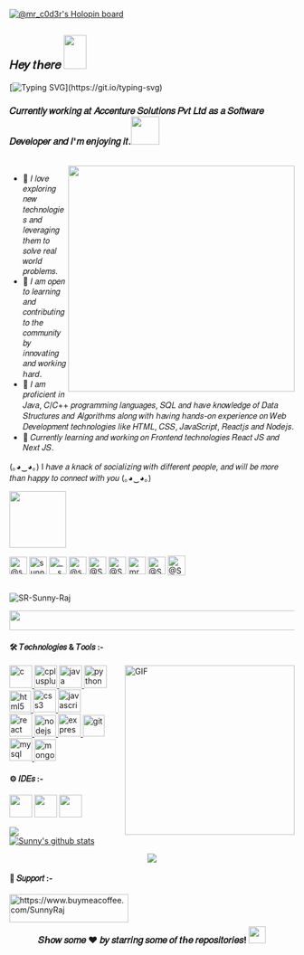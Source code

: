 [![@mr_c0d3r's Holopin board](https://holopin.me/mr_c0d3r)](https://holopin.io/@mr_c0d3r)
<h2> 𝐻𝑒𝑦 𝑡ℎ𝑒𝑟𝑒 <img src="https://media.giphy.com/media/QX1OLGwOdE2X5kjn9w/giphy.gif" height="60" width="40"></h2>
<!-- <h3 style=font-family: 'Fuzzy Bubbles', cursive;>𝐼'𝑚 𝑆𝑢𝑛𝑛𝑦 𝑅𝑎𝑗!<img src="https://media.giphy.com/media/mGcNjsfWAjY5AEZNw6/giphy.gif" width="50"></h3> -->
<!-- <img src="https://media.giphy.com/media/mGcNjsfWAjY5AEZNw6/giphy.gif" width="50"> -->

<!-- [![Typing SVG](https://readme-typing-svg.herokuapp.com?color=%2336BCF7&lines=𝐼'𝑚+𝑆𝑢𝑛𝑛𝑦+𝑅𝑎𝑗!)](https://git.io/typing-svg) -->
[![Typing SVG](https://readme-typing-svg.herokuapp.com?color=FFD4B2&lines=𝐼'𝑚+𝑆𝑢𝑛𝑛𝑦+𝑅𝑎𝑗!)](https://git.io/typing-svg)

<!-- <h3> 𝐶𝑢𝑟𝑟𝑒𝑛𝑡𝑙𝑦 𝑃𝑢𝑟𝑠𝑢𝑖𝑛𝑔 𝐵.𝑇𝑒𝑐ℎ 𝑖𝑛 𝐶𝑜𝑚𝑝𝑢𝑡𝑒𝑟 𝑆𝑐𝑖𝑒𝑛𝑐𝑒 𝑎𝑛𝑑 𝐸𝑛𝑔𝑖𝑛𝑒𝑒𝑟𝑖𝑛𝑔 𝑎𝑛𝑑 𝐼'𝑚 𝑒𝑛𝑗𝑜𝑦𝑖𝑛𝑔 𝑖𝑡.<img src="https://media.giphy.com/media/VgCDAzcKvsR6OM0uWg/giphy.gif" width="50"> </h3><br> -->
<h3> 𝐶𝑢𝑟𝑟𝑒𝑛𝑡𝑙𝑦 𝑤𝑜𝑟𝑘𝑖𝑛𝑔 𝑎𝑡 𝐴𝑐𝑐𝑒𝑛𝑡𝑢𝑟𝑒 𝑆𝑜𝑙𝑢𝑡𝑖𝑜𝑛𝑠 𝑃𝑣𝑡 𝐿𝑡𝑑 𝑎𝑠 𝑎 𝑆𝑜𝑓𝑡𝑤𝑎𝑟𝑒 𝐷𝑒𝑣𝑒𝑙𝑜𝑝𝑒𝑟 𝑎𝑛𝑑 𝐼'𝑚 𝑒𝑛𝑗𝑜𝑦𝑖𝑛𝑔 𝑖𝑡.<img src="https://media.giphy.com/media/VgCDAzcKvsR6OM0uWg/giphy.gif" width="50"> </h3><br>

<img align='right' src="https://media.giphy.com/media/SEiFq3e1S4xyQGzird/giphy.gif" width="400">
<!-- <img align='right' src="https://media.giphy.com/media/7G9YhMtnt2FQR9Sscd/giphy.gif" width="400"> -->

<!-- 
- 🎓 I'm currently learning - Backend Web Development//fsymbols.com
- 🤿 I'm looking forward to collaborate on topics related to - DSA , Web Development , Python , Java , C/C++
- 🐞 Fun Fact -: Code is like humor. When you have to explain it , it's bad -->
<ul>
<li>📌 𝐼 𝑙𝑜𝑣𝑒 𝑒𝑥𝑝𝑙𝑜𝑟𝑖𝑛𝑔 𝑛𝑒𝑤 𝑡𝑒𝑐ℎ𝑛𝑜𝑙𝑜𝑔𝑖𝑒𝑠 𝑎𝑛𝑑 𝑙𝑒𝑣𝑒𝑟𝑎𝑔𝑖𝑛𝑔 𝑡ℎ𝑒𝑚 𝑡𝑜 𝑠𝑜𝑙𝑣𝑒 𝑟𝑒𝑎𝑙 𝑤𝑜𝑟𝑙𝑑 𝑝𝑟𝑜𝑏𝑙𝑒𝑚𝑠.</li>
<li>📌 𝐼 𝑎𝑚 𝑜𝑝𝑒𝑛 𝑡𝑜 𝑙𝑒𝑎𝑟𝑛𝑖𝑛𝑔 𝑎𝑛𝑑 𝑐𝑜𝑛𝑡𝑟𝑖𝑏𝑢𝑡𝑖𝑛𝑔 𝑡𝑜 𝑡ℎ𝑒 𝑐𝑜𝑚𝑚𝑢𝑛𝑖𝑡𝑦 𝑏𝑦 𝑖𝑛𝑛𝑜𝑣𝑎𝑡𝑖𝑛𝑔 𝑎𝑛𝑑 𝑤𝑜𝑟𝑘𝑖𝑛𝑔 ℎ𝑎𝑟𝑑.</li>
<li>📌 𝐼 𝑎𝑚 𝑝𝑟𝑜𝑓𝑖𝑐𝑖𝑒𝑛𝑡 𝑖𝑛 𝐽𝑎𝑣𝑎, 𝐶/𝐶++ 𝑝𝑟𝑜𝑔𝑟𝑎𝑚𝑚𝑖𝑛𝑔 𝑙𝑎𝑛𝑔𝑢𝑎𝑔𝑒𝑠, 𝑆𝑄𝐿 𝑎𝑛𝑑 ℎ𝑎𝑣𝑒 𝑘𝑛𝑜𝑤𝑙𝑒𝑑𝑔𝑒 𝑜𝑓 𝐷𝑎𝑡𝑎 𝑆𝑡𝑟𝑢𝑐𝑡𝑢𝑟𝑒𝑠 𝑎𝑛𝑑 𝐴𝑙𝑔𝑜𝑟𝑖𝑡ℎ𝑚𝑠 𝑎𝑙𝑜𝑛𝑔 𝑤𝑖𝑡ℎ ℎ𝑎𝑣𝑖𝑛𝑔 ℎ𝑎𝑛𝑑𝑠-𝑜𝑛 𝑒𝑥𝑝𝑒𝑟𝑖𝑒𝑛𝑐𝑒 𝑜𝑛 𝑊𝑒𝑏 𝐷𝑒𝑣𝑒𝑙𝑜𝑝𝑚𝑒𝑛𝑡 𝑡𝑒𝑐ℎ𝑛𝑜𝑙𝑜𝑔𝑖𝑒𝑠 𝑙𝑖𝑘𝑒 𝐻𝑇𝑀𝐿, 𝐶𝑆𝑆, 𝐽𝑎𝑣𝑎𝑆𝑐𝑟𝑖𝑝𝑡, 𝑅𝑒𝑎𝑐𝑡𝑗𝑠 𝑎𝑛𝑑 𝑁𝑜𝑑𝑒𝑗𝑠.</li>
<li>📌 𝐶𝑢𝑟𝑟𝑒𝑛𝑡𝑙𝑦 𝑙𝑒𝑎𝑟𝑛𝑖𝑛𝑔 𝑎𝑛𝑑 𝑤𝑜𝑟𝑘𝑖𝑛𝑔 𝑜𝑛 𝐹𝑟𝑜𝑛𝑡𝑒𝑛𝑑 𝑡𝑒𝑐ℎ𝑛𝑜𝑙𝑜𝑔𝑖𝑒𝑠 𝑅𝑒𝑎𝑐𝑡 𝐽𝑆 𝑎𝑛𝑑 𝑁𝑒𝑥𝑡 𝐽𝑆.</li>
</ul>

<!-- https://assets5.lottiefiles.com/packages/lf20_tsdnk8ut.json -->
(｡◕‿◕｡) I ℎ𝑎𝑣𝑒 𝑎 𝑘𝑛𝑎𝑐𝑘 𝑜𝑓 𝑠𝑜𝑐𝑖𝑎𝑙𝑖𝑧𝑖𝑛𝑔 𝑤𝑖𝑡ℎ 𝑑𝑖𝑓𝑓𝑒𝑟𝑒𝑛𝑡 𝑝𝑒𝑜𝑝𝑙𝑒, 𝑎𝑛𝑑 𝑤𝑖𝑙𝑙 𝑏𝑒 𝑚𝑜𝑟𝑒 𝑡ℎ𝑎𝑛 ℎ𝑎𝑝𝑝𝑦 𝑡𝑜 𝑐𝑜𝑛𝑛𝑒𝑐𝑡 𝑤𝑖𝑡ℎ 𝑦𝑜𝑢 (｡◕‿◕｡)
<br>
<!-- (｡◕‿◕｡) I ℎ𝑎𝑣𝑒 𝑎 𝑘𝑛𝑎𝑐𝑘 𝑜𝑓 𝑠𝑜𝑐𝑖𝑎𝑙𝑖𝑧𝑖𝑛𝑔 𝑤𝑖𝑡ℎ 𝑑𝑖𝑓𝑓𝑒𝑟𝑒𝑛𝑡 𝑝𝑒𝑜𝑝𝑙𝑒, 𝑎𝑛𝑑 𝑤𝑖𝑙𝑙 𝑏𝑒 𝑚𝑜𝑟𝑒 𝑡ℎ𝑎𝑛 ℎ𝑎𝑝𝑝𝑦 𝑡𝑜 𝑐𝑜𝑛𝑛𝑒𝑐𝑡 𝑤𝑖𝑡ℎ 𝑦𝑜𝑢 (｡◕‿◕｡) -->
  
<img src="https://media.giphy.com/media/7xWWnhbzGtpwEcbYvP/giphy.gif" width="100">

<p align="left">
<a href="https://dev.to/@sunnyraj2424" target="blank"><img align="center" src="https://cdn-icons-png.flaticon.com/512/5969/5969051.png" alt="@sunnyraj2424" height="31" width="31" /></a>
<a href="https://linkedin.com/in/sunnyraj2424" target="blank"><img align="center" src="https://cdn1.iconfinder.com/data/icons/logotypes/32/square-linkedin-256.png" alt="sunnyraj2424" height="31" width="31" /></a>
<a href="https://instagram.com/sunny_raj.yadav" target="blank"><img align="center" src="https://cdn-icons-png.flaticon.com/512/2111/2111336.png" alt="___sunny___raj___" height="31" width="31" /></a>
<a href="https://twitter.com/@sunnyrajsunny3" target="blank"><img align="center" src="https://cdn-icons-png.flaticon.com/512/3256/3256013.png" alt="@sunnyrajsunny3" height="31" width="31" /></a>
<a href="https://www.hackerrank.com/Sunny_Raj_2023" target="blank"><img align="center" src="https://img.icons8.com/external-tal-revivo-tritone-tal-revivo/512/external-hackerrank-is-a-technology-company-that-focuses-on-competitive-programming-logo-tritone-tal-revivo.png" alt="@Sunny_Raj_" height="31" width="31" /></a>
<a href="https://www.codechef.com/users/mr_c0d3r" target="blank"><img align="center" src="https://img.icons8.com/ios/512/codechef.png" alt="@Sunny_Raj_" height="31" width="31" /></a>
<a href="https://codeforces.com/profile/mr.c0d3r" target="blank"><img align="center" src="https://img.icons8.com/external-tal-revivo-filled-tal-revivo/512/external-codeforces-programming-competitions-and-contests-programming-community-logo-filled-tal-revivo.png" alt="mr.c0d3r" height="31" width="31" /></a>
<a href="https://leetcode.com/SR-Sunny-Raj/" target="blank"><img align="center" src="https://img.icons8.com/external-tal-revivo-tritone-tal-revivo/512/external-level-up-your-coding-skills-and-quickly-land-a-job-logo-tritone-tal-revivo.png" alt="@Sunny_Raj_" height="31" width="31" /></a>
<a href="https://auth.geeksforgeeks.org/user/sunnyraj1333/practice" target="blank"><img align="center" src="https://github.com/SR-Sunny-Raj/SR-Sunny-Raj/assets/61446913/9cf1e1f5-f03a-4c76-941a-5a836fa387d6" alt="@Sunny_Raj_" height="35" width="31" /></a>
  
  
</br>
<br> 
<p>
    <align="center"> <img src="https://komarev.com/ghpvc/?username=SR-Sunny-Raj&label=Visitors%20&color=0e75b6&style=plastic" alt="SR-Sunny-Raj" />
</p>
<!-- <img src="https://github.com/KKhushhalR2405/Bio/blob/master/border.gif" width="1100px" height="10px"></h2> -->
<!-- <img src="https://i.imgur.com/4M7IWwP.gif" width="1100px" height="2px"></h2> -->
<img src="https://agenda.infn.it/event/20813/images/6201-giphy.gif" style="height:35px; width:1100px;"></h2>

<!-- #### 🛠️ Technologies & Tools :- -->
<h4> 🛠️ 𝑇𝑒𝑐ℎ𝑛𝑜𝑙𝑜𝑔𝑖𝑒𝑠 & 𝑇𝑜𝑜𝑙𝑠 :- </h4>
<img align="right" alt="GIF" height="300px" src="https://media.giphy.com/media/xT9IgzoKnwFNmISR8I/giphy.gif" />
<!-- <p float="left">
<img src="https://img.icons8.com/color/64/c-programming.png"/>
<img src="https://img.icons8.com/color/64/c-plus-plus-logo.png"/>
<img src="https://img.icons8.com/color/64/java-coffee-cup-logo--v1.png"/>
<img src="https://img.icons8.com/color/64/python.png"/>
<br>
<img src="https://img.icons8.com/color/64/html-5--v1.png"/>
<img src="https://img.icons8.com/color/64/css3.png"/>
<img src="https://img.icons8.com/color/64/javascript--v1.png"/>
<img src="https://img.icons8.com/color/64/nodejs.png"/>
</p> -->
<p align="left">
<a href="https://www.cprogramming.com/" target="_blank" rel="noreferrer"> <img src="https://img.icons8.com/color/512/c-cute.png" alt="c" width="40" height="40"/> </a>
<a href="https://www.w3schools.com/cpp/" target="_blank" rel="noreferrer"> <img src="https://img.icons8.com/fluency/512/c-plus-plus-logo.png" alt="cplusplus" width="40" height="40"/> </a>
<a href="https://www.java.com" target="_blank" rel="noreferrer"> <img src="https://img.icons8.com/dusk/512/java-coffee-cup-logo.png" alt="java" width="40" height="40"/> </a>
<a href="https://www.python.org" target="_blank" rel="noreferrer"> <img src="https://img.icons8.com/stickers/512/python.png" alt="python" width="40" height="40"/> </a>
<a href="https://www.w3.org/html/" target="_blank" rel="noreferrer"> <img src="https://img.icons8.com/external-tal-revivo-tritone-tal-revivo/512/external-html-5-is-a-software-solution-stack-that-defines-the-properties-and-behaviors-of-web-page-logo-tritone-tal-revivo.png" alt="html5" width="38" height="38"/> </a>
<a href="https://www.w3schools.com/css/" target="_blank" rel="noreferrer"> <img src="https://img.icons8.com/stickers/512/css3.png" alt="css3" width="40" height="40"/> </a>
<a href="https://developer.mozilla.org/en-US/docs/Web/JavaScript" target="_blank" rel="noreferrer"> <img src="https://img.icons8.com/color/512/javascript.png" alt="javascript" width="40" height="40"/> </a>
<br>
<a href="https://reactjs.org/" target="_blank" rel="noreferrer"> <img src="https://img.icons8.com/bubbles/512/react.png" alt="react" width="40" height="40"/> </a>
<a href="https://nodejs.org" target="_blank" rel="noreferrer"> <img src="https://img.icons8.com/external-tal-revivo-tritone-tal-revivo/512/external-nodejs-is-an-open-source-cross-platform-javascript-run-time-environment-logo-tritone-tal-revivo.png" alt="nodejs" width="38" height="38"/> </a>
<a href="https://expressjs.com" target="_blank" rel="noreferrer"> <img src="https://adware-technologies.s3.amazonaws.com/uploads/technology/thumbnail/20/express-js.png" alt="express" width="40" height="40"/> </a>
<a href="https://git-scm.com/" target="_blank" rel="noreferrer"> <img src="https://www.vectorlogo.zone/logos/git-scm/git-scm-icon.svg" alt="git" width="38" height="38"/> </a>
<a href="https://www.mysql.com/" target="_blank" rel="noreferrer"> <img src="https://cdn-icons-png.flaticon.com/512/1199/1199128.png" alt="mysql" width="40" height="40"/> </a>
<a href="https://www.mongodb.com/" target="_blank" rel="noreferrer"> <img src="https://img.icons8.com/external-tal-revivo-tritone-tal-revivo/512/external-mongodb-a-cross-platform-document-oriented-database-program-logo-tritone-tal-revivo.png" alt="mongodb" width="38" height="38"/> </a>
</p>

<!-- #### ⚙ IDEs :- -->
<h4> ⚙ 𝐼𝐷𝐸𝑠 :-</h4>
<p float="left">
<!-- <img src="https://img.icons8.com/color/45/000000/pycharm.png"/> -->
<img src="https://img.icons8.com/color/512/pycharm.png" width="40" height="40" />
<!-- <img src="https://img.icons8.com/color/45/000000/intellij-idea.png"/> -->
<img src="https://img.icons8.com/color/512/intellij-idea.png" width="40" height="40" />
<!-- <img src="https://img.icons8.com/fluent/45/000000/visual-studio-code-2019.png"/> -->
<img src="https://img.icons8.com/color/512/visual-studio-code-2019.png" width="40" height="40" />
</p>

<p align="left">
<a href="https://github.com/SR-Sunny-Raj">
<img align="center" src="https://github-readme-stats.vercel.app/api/top-langs/?username=SR-Sunny-Raj&theme=calm&line_height=10&langs_count=8&layout=compact" />
</a>
<br>
<a href="https://github.com/SR-Sunny-Raj">
 <img align="center" src="https://github-readme-stats.vercel.app/api?username=SR-Sunny-Raj&show_icons=true&theme=calm&line_height=27" alt="Sunny's github stats"/>
</a></p>

<p align="center">
  <img src="https://github-readme-activity-graph.vercel.app/graph?username=SR-Sunny-Raj&theme=dracula&area=true&hide_border=true">
</p>

<!-- <p align="center">
  <img src="https://activity-graph.herokuapp.com/graph?username=SR-Sunny-Raj&theme=dracula&bg_color=ffffff00&color=878787&line=296dda&point=ffffff00&area=true&hide_border=true">
</p> -->

<!-- <p align="center">
<img src="https://github-readme-activity-graph.cyclic.app/graph?username=SR-Sunny-Raj&theme=dracula&bg_color=ffffff00&color=878787&area=true&hide_border=true">
</p> -->

<!-- <p align="center">
<img src="https://github-readme-activity-graph.cyclic.app/graph?username=SR-Sunny-Raj&theme=dracula&bg_color=ffffff00&color=878787&line=296dda&point=ffffff00&area=true&hide_border=true">
</p> -->

<!-- [![Readme Card](https://github-readme-stats.vercel.app/api/pin/?username=SR-Sunny-Raj&repo=Hacktoberfest2022-for-everyone&show_owner=true&theme=gruvbox_light)](https://github.com/SR-Sunny-Raj/Hacktoberfest2022-for-everyone) -->
  
<!-- #### 🔰 Support :- -->
<h4> 🔰 𝑆𝑢𝑝𝑝𝑜𝑟𝑡 :-</h4>
<p float="left">
<a href="https://www.buymeacoffee.com/SunnyRaj"> <img align="left" src="https://cdn.buymeacoffee.com/buttons/v2/default-yellow.png" height="50" width="210" alt="https://www.buymeacoffee.com/SunnyRaj" /></a></p><br><br>

<h3 align="center">
<!-- Show some ❤️ by starring some of the repositories! -->
𝑆ℎ𝑜𝑤 𝑠𝑜𝑚𝑒 ❤️ 𝑏𝑦 𝑠𝑡𝑎𝑟𝑟𝑖𝑛𝑔 𝑠𝑜𝑚𝑒 𝑜𝑓 𝑡ℎ𝑒 𝑟𝑒𝑝𝑜𝑠𝑖𝑡𝑜𝑟𝑖𝑒𝑠!
<img src="https://emojis.slackmojis.com/emojis/images/1588315024/8823/hyperkitty.gif?1588315024" width="30"></h3>
